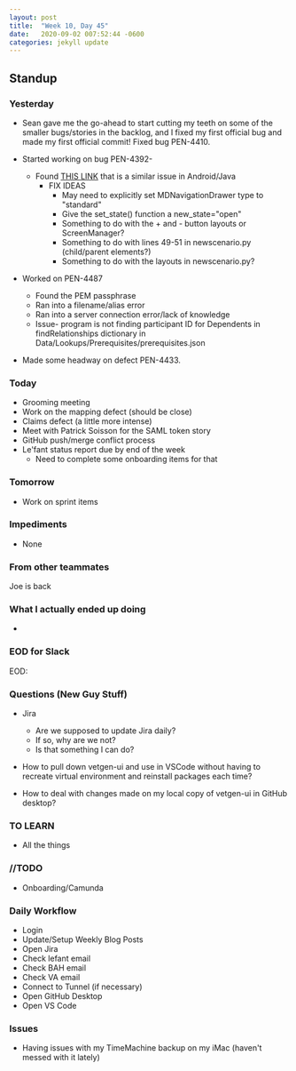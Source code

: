 ```yaml
---
layout: post
title:  "Week 10, Day 45"
date:   2020-09-02 007:52:44 -0600
categories: jekyll update
---
```


## Standup

### Yesterday
* Sean gave me the go-ahead to start cutting my teeth on some of the smaller bugs/stories in the backlog, and I fixed my first official bug and made my first official commit! Fixed bug PEN-4410.

* Started working on bug PEN-4392- 
  * Found [THIS LINK](https://stackoverflow.com/questions/17498478/navigation-drawer-disable-click-through-on-items-behind-the-drawer) that is a similar issue in Android/Java
    * FIX IDEAS
      * May need to explicitly set MDNavigationDrawer type to "standard"
      * Give the set_state() function a new_state="open"
      * Something to do with the + and - button layouts or ScreenManager?
      * Something to do with lines 49-51 in newscenario.py (child/parent elements?)
      * Something to do with the layouts in newscenario.py?

* Worked on PEN-4487 
  * Found the PEM passphrase
  * Ran into a filename/alias error
  * Ran into a server connection error/lack of knowledge
  * Issue- program is not finding participant ID for Dependents in findRelationships dictionary in Data/Lookups/Prerequisites/prerequisites.json

* Made some headway on defect PEN-4433.

### Today
* Grooming meeting
* Work on the mapping defect (should be close)
* Claims defect (a little more intense)
* Meet with Patrick Soisson for the SAML token story
* GitHub push/merge conflict process
* Le'fant status report due by end of the week
  * Need to complete some onboarding items for that

### Tomorrow
* Work on sprint items

### Impediments
* None

### From other teammates
Joe is back

### What I actually ended up doing
*

### EOD for Slack
EOD: 

### Questions (New Guy Stuff)
* Jira
  * Are we supposed to update Jira daily?
  * If so, why are we not?
  * Is that something I can do?

* How to pull down vetgen-ui and use in VSCode without having to recreate virtual environment and reinstall packages each time?

* How to deal with changes made on my local copy of vetgen-ui in GitHub desktop?
  
### TO LEARN
* All the things
  
### //TODO
* Onboarding/Camunda

### Daily Workflow
* Login
* Update/Setup Weekly Blog Posts
* Open Jira
* Check lefant email
* Check BAH email
* Check VA email
* Connect to Tunnel (if necessary)
* Open GitHub Desktop
* Open VS Code
  
### Issues
* Having issues with my TimeMachine backup on my iMac (haven't messed with it lately)
